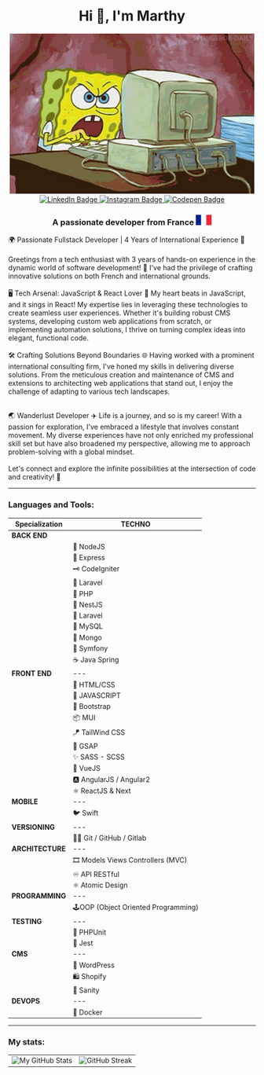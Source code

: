 <h1 align="center">Hi 👋, I'm Marthy</h1>

<div align="center"> <img src="./spongebob-computer.gif"> </div>

<div id="card" align="center">
  <a href="https://www.linkedin.com/in/martin-aubertin-webdev/">
    <img src="https://img.shields.io/badge/LinkedIn-blue?style=for-the-badge&logo=linkedin&logoColor=white" alt="LinkedIn Badge"/>
  </a>
  <a href="https://www.instagram.com/marth__1/">
    <img src="https://img.shields.io/badge/Instagram-red?style=for-the-badge&logo=instagram&logoColor=white" alt="Instagram Badge"/>
  </a>
  <a href="https://codepen.io/marthl">
    <img src="https://img.shields.io/badge/Codepen-black?style=for-the-badge&logo=codepen&logoColor=white" alt="Codepen Badge"/>
  </a>
</div>

<h3 align="center">A passionate developer from France <span> <img src="Flag_of_France.svg.png"> </span> </h3>

🌍 Passionate Fullstack Developer | 4 Years of International Experience 🚀
<br><br>
Greetings from a tech enthusiast with 3 years of hands-on experience in the dynamic world of software development! 🚀 I've had the privilege of crafting innovative solutions on both French and international grounds.
<br><br>
🖥️ Tech Arsenal: JavaScript & React Lover 💙
My heart beats in JavaScript, and it sings in React! My expertise lies in leveraging these technologies to create seamless user experiences. Whether it's building robust CMS systems, developing custom web applications from scratch, or implementing automation solutions, I thrive on turning complex ideas into elegant, functional code.
<br><br>
🛠️ Crafting Solutions Beyond Boundaries 🌐
Having worked with a prominent international consulting firm, I've honed my skills in delivering diverse solutions. From the meticulous creation and maintenance of CMS and extensions to architecting web applications that stand out, I enjoy the challenge of adapting to various tech landscapes.
<br><br>

🌏 Wanderlust Developer ✈️
Life is a journey, and so is my career! With a passion for exploration, I've embraced a lifestyle that involves constant movement. My diverse experiences have not only enriched my professional skill set but have also broadened my perspective, allowing me to approach problem-solving with a global mindset.
<br><br>
Let's connect and explore the infinite possibilities at the intersection of code and creativity! 🚀

<hr>

<h3 align="left">Languages and Tools:</h3>

<div align="center">

|Specialization|TECHNO|
|--|--|
|**BACK END**|
||🧩 NodeJS
||📘 Express
||🗝 CodeIgniter
||🧱 Laravel
||🗼 PHP
||🚅 NestJS
||🧱 Laravel
||💼 MySQL
||🍃 Mongo
||🏰 Symfony  
||☕ Java Spring
|**FRONT END**|---|
||🎨 HTML/CSS
||🎇 JAVASCRIPT
||🎀 Bootstrap
||📦 MUI
||🪁 TailWind CSS
||💪 GSAP
||✨  SASS - SCSS 
||🎏 VueJS
||🅰️ AngularJS / Angular2
||⚛️ ReactJS & Next
|**MOBILE**|---|
||🐦 Swift
|**VERSIONING**|---|
||🐱‍👤 Git / GitHub / Gitlab
|**ARCHITECTURE**|---|
||🎞 Models Views Controllers (MVC)
||♾ API RESTful
||⚛️ Atomic Design
|**PROGRAMMING**|---|
||🕹OOP (Object Oriented Programming)
|**TESTING**|---|
||🧪 PHPUnit
|| 👺 Jest
|**CMS**|---|
||🎫 WordPress
||🛍️ Shopify
||📖 Sanity
|**DEVOPS**|---|
||🐳 Docker

</div>

<hr>

<h3 align="left">My stats:</h3>   
<div align="center">
   <table style="border: none;">
    <tr style="border: none;">
      <td style="border: none;">
        <img src="https://github-readme-stats.vercel.app/api/top-langs/?username=MarthL&count_private=true&show_icons=true&theme=transparent" alt="My GitHub Stats">
      </td>
      <td style="border: none;>
        <a href="https://git.io/streak-stats">
          <img src="https://streak-stats.demolab.com?user=marthL&theme=dark&hide_border=true&date_format=j%20M%5B%20Y%5D&background=45%2C000000%2C392FEB" alt="GitHub Streak">
        </a>
      </td>
    </tr>
  </table>
</div>

